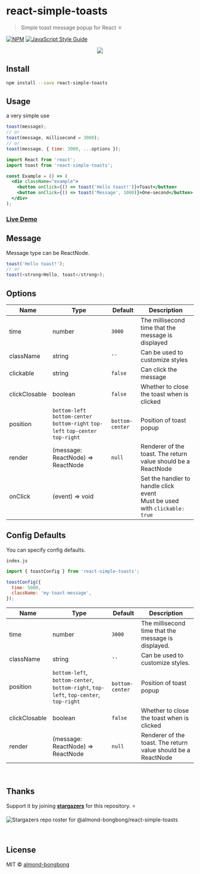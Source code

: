 # react-simple-toasts

> Simple toast message popup for React ⚛️

[![NPM](https://img.shields.io/npm/v/react-simple-toasts.svg)](https://www.npmjs.com/package/react-simple-toasts) [![JavaScript Style Guide](https://img.shields.io/badge/code_style-standard-brightgreen.svg)](https://standardjs.com)

<p align="center">
<img src="https://res.cloudinary.com/dfyuv19ig/image/upload/v1575989735/github/2019-12-10_23-52-52.2019-12-10_23_53_26_ljp6x1.gif" />
</p>

## Install

```bash
npm install --save react-simple-toasts
```

## Usage

a very simple use

```js
toast(message);
// or
toast(message, millisecond = 3000);
// or
toast(message, { time: 3000, ...options });
```

```jsx
import React from 'react';
import toast from 'react-simple-toasts';

const Example = () => (
  <div className="example">
    <button onClick={() => toast('Hello toast!')}>Toast</button>
    <button onClick={() => toast('Message', 1000)}>One-second</button>
  </div>
);
```

### [Live Demo](https://almond-bongbong.github.io/react-simple-toasts/)

## Message
Message type can be ReactNode.

```js
toast('Hello toast!');
// or
toast(<strong>Hello, toast</strong>);
```

## Options

| Name          | Type                                                                             | Default         | Description                                                                      |
| ------------- |----------------------------------------------------------------------------------| --------------- | -------------------------------------------------------------------------------- |
| time          | number                                                                           | `3000`          | The millisecond time that the message is displayed                               |
| className     | string                                                                           | `''`            | Can be used to customize styles                                                  |
| clickable     | string                                                                           | `false`         | Can click the message                                                            |
| clickClosable | boolean                                                                          | `false`         | Whether to close the toast when is clicked                                       |
| position      | `bottom-left` `bottom-center` `bottom-right` `top-left` `top-center` `top-right` | `bottom-center` | Position of toast popup                                                          |
| render        | (message: ReactNode) => ReactNode                                                | `null`          | Renderer of the toast. The return value should be a ReactNode                    |
| onClick       | (event) => void                                                                  |                 | Set the handler to handle click event <br /> Must be used with `clickable: true` |

## Config Defaults

You can specify config defaults.

`index.js`

```js
import { toastConfig } from 'react-simple-toasts';

toastConfig({
  time: 5000,
  className: 'my-toast-message',
});
```

| Name          | Type                                                                                  | Default         | Description                                                   |
| ------------- |---------------------------------------------------------------------------------------| --------------- | ------------------------------------------------------------- |
| time          | number                                                                                | `3000`          | The millisecond time that the message is displayed.           |
| className     | string                                                                                | `''`            | Can be used to customize styles.                              |
| position      | `bottom-left`, `bottom-center`, `bottom-right`, `top-left`, `top-center`, `top-right` | `bottom-center` | Position of toast popup                                       |
| clickClosable | boolean                                                                               | `false`         | Whether to close the toast when is clicked                    |
| render        | (message: ReactNode) => ReactNode                                                     | `null`          | Renderer of the toast. The return value should be a ReactNode |

<br>

## Thanks

Support it by joining **[stargazers](https://github.com/almond-bongbong/react-simple-toasts/stargazers)** for this repository. :star:

![Stargazers repo roster for @almond-bongbong/react-simple-toasts](https://reporoster.com/stars/almond-bongbong/react-simple-toasts)

<br>

## License

MIT © [almond-bongbong](https://github.com/almond-bongbong)

